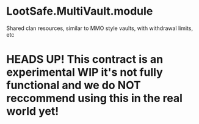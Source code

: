 # LootSafe.MultiVault.module
Shared clan resources, similar to MMO style vaults, with withdrawal limits, etc


# HEADS UP! This contract is an experimental WIP it's not fully functional and we do NOT reccommend using this in the real world yet!
